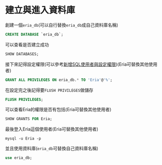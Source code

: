 # 建立與進入資料庫

創建一個`eria_db`(可以自行替換`eria_db`成自己資料庫名稱)
```sql
CREATE DATABASE `eria_db`;
```
可以查看是否建立成功
```sql
SHOW DATABASES;
```
接下來記得設定權限(可以參考[新增SQL使用者與設定權限](https://github.com/EriaWist/My_Article/blob/main/SQL/%E6%96%B0%E5%A2%9ESQL%E4%BD%BF%E7%94%A8%E8%80%85%E8%88%87%E8%A8%AD%E5%AE%9A%E6%AC%8A%E9%99%90.md))(Eria可替換其他使用者)
``` sql
GRANT ALL PRIVILEGES ON eria_db.* TO 'Eria'@'%';
```
在設定完之後記得要`FLUSH PRIVILEGES`做儲存
``` sql
FLUSH PRIVILEGES;
```
可以查看Eria的權限是否有包括(Eria可替換其他使用者)
``` sql
SHOW GRANTS FOR Eria;
```
最後登入Eria這個使用者(Eria可替換其他使用者)
``` 
mysql -u Eria -p
```
並且使用資料庫(`eria_db`可替換自己資料庫名稱)
``` SQL
use eria_db;
```